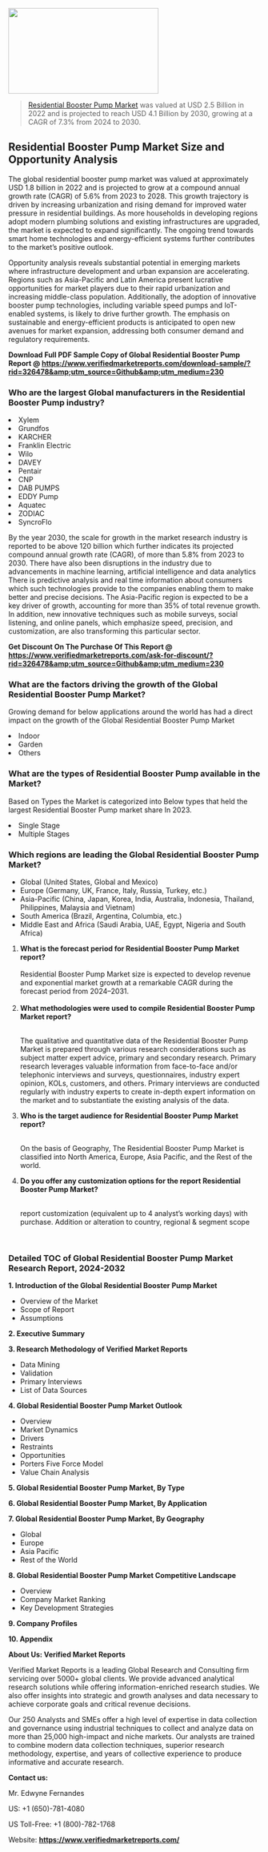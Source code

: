 <img src="https://ffe5etoiles.com/wp-content/uploads/2024/12/MST1-300x171.png" alt="" width="300" height="171" class="alignnone size-medium wp-image-20088" /><blockquote><p><p><a href="https://www.verifiedmarketreports.com/download-sample/?rid=326478&utm_source=Github&utm_medium=230" target="_blank">Residential Booster Pump Market</a> was valued at USD 2.5 Billion in 2022 and is projected to reach USD 4.1 Billion by 2030, growing at a CAGR of 7.3% from 2024 to 2030.</p></blockquote><p><h2>Residential Booster Pump Market Size and Opportunity Analysis</h2><p>The global residential booster pump market was valued at approximately USD 1.8 billion in 2022 and is projected to grow at a compound annual growth rate (CAGR) of 5.6% from 2023 to 2028. This growth trajectory is driven by increasing urbanization and rising demand for improved water pressure in residential buildings. As more households in developing regions adopt modern plumbing solutions and existing infrastructures are upgraded, the market is expected to expand significantly. The ongoing trend towards smart home technologies and energy-efficient systems further contributes to the market’s positive outlook.</p><p>Opportunity analysis reveals substantial potential in emerging markets where infrastructure development and urban expansion are accelerating. Regions such as Asia-Pacific and Latin America present lucrative opportunities for market players due to their rapid urbanization and increasing middle-class population. Additionally, the adoption of innovative booster pump technologies, including variable speed pumps and IoT-enabled systems, is likely to drive further growth. The emphasis on sustainable and energy-efficient products is anticipated to open new avenues for market expansion, addressing both consumer demand and regulatory requirements.</p></p><p class=""><strong>Download Full PDF Sample Copy of Global Residential Booster Pump Report @ <a href="https://www.verifiedmarketreports.com/download-sample/?rid=326478&amp;utm_source=Github&amp;utm_medium=230" target="_blank">https://www.verifiedmarketreports.com/download-sample/?rid=326478&amp;utm_source=Github&amp;utm_medium=230</a></strong></p><h3 id="" class="">Who are the largest Global manufacturers in the Residential Booster Pump industry?</h3><p><li>Xylem</li><li> Grundfos</li><li> KARCHER</li><li> Franklin Electric</li><li> Wilo</li><li> DAVEY</li><li> Pentair</li><li> CNP</li><li> DAB PUMPS</li><li> EDDY Pump</li><li> Aquatec</li><li> ZODIAC</li><li> SyncroFlo</li></p><div class=""><div class="" dir="" data-message-author-role="" data-message-id="" data-message-model-slug=""><div class=""><div class=""><div class=""><div class="" dir="" data-message-author-role="" data-message-id="" data-message-model-slug=""><div class=""><div class=""><p>By the year 2030, the scale for growth in the market research industry is reported to be above 120 billion which further indicates its projected compound annual growth rate (CAGR), of more than 5.8% from 2023 to 2030. There have also been disruptions in the industry due to advancements in machine learning, artificial intelligence and data analytics There is predictive analysis and real time information about consumers which such technologies provide to the companies enabling them to make better and precise decisions. The Asia-Pacific region is expected to be a key driver of growth, accounting for more than 35% of total revenue growth. In addition, new innovative techniques such as mobile surveys, social listening, and online panels, which emphasize speed, precision, and customization, are also transforming this particular sector.</p><p><strong>Get Discount On The Purchase Of This Report @&nbsp; <a href="https://www.verifiedmarketreports.com/ask-for-discount/?rid=326478&amp;utm_source=Github&amp;utm_medium=230" target="_blank">https://www.verifiedmarketreports.com/ask-for-discount/?rid=326478&amp;utm_source=Github&amp;utm_medium=230</a></strong></p></div></div></div></div></div></div></div></div><h3 id="" class="">What are the factors driving the growth of the Global Residential Booster Pump Market?</h3><p id="" class="">Growing demand for below applications around the world has had a direct impact on the growth of the Global Residential Booster Pump Market</p><p id="" class=""><li>Indoor</li><li> Garden</li><li> Others</li></p><h3 id="" class="">What are the types of Residential Booster Pump available in the Market?</h3><p id="" class="">Based on Types the Market is categorized into Below types that held the largest Residential Booster Pump market share In 2023.</p><p id="" class=""><li>Single Stage</li><li> Multiple Stages</li></p><h3 id="" class="">Which regions are leading the Global Residential Booster Pump Market?</h3><ul><li>Global (United States, Global and Mexico)</li><li>Europe (Germany, UK, France, Italy, Russia, Turkey, etc.)</li><li>Asia-Pacific (China, Japan, Korea, India, Australia, Indonesia, Thailand, Philippines, Malaysia and Vietnam)</li><li>South America (Brazil, Argentina, Columbia, etc.)</li><li>Middle East and Africa (Saudi Arabia, UAE, Egypt, Nigeria and South Africa)</li></ul><p><ol><li><strong>What is the forecast period for Residential Booster Pump Market report?<br /></strong><br /><span data-sheets-root="1" data-sheets-value="{&quot;1&quot;:2,&quot;2&quot;:&quot;XXXX size is expected to develop revenue and exponential market growth at a remarkable CAGR during the forecast period from 2024&ndash;2030.&quot;}" data-sheets-userformat="{&quot;2&quot;:12674,&quot;4&quot;:{&quot;1&quot;:2,&quot;2&quot;:16776960},&quot;10&quot;:2,&quot;11&quot;:0,&quot;15&quot;:&quot;Arial&quot;,&quot;16&quot;:12}">Residential Booster Pump Market size is expected to develop revenue and exponential market growth at a remarkable CAGR during the forecast period from 2024&ndash;2031.</span><br /><br /></li><li><strong>What methodologies were used to compile Residential Booster Pump Market report?<br /><br /></strong><p>The qualitative and quantitative data of the&nbsp;Residential Booster Pump Market is prepared through various research considerations such as subject matter expert advice, primary and secondary research. Primary research leverages valuable information from face-to-face and/or telephonic interviews and surveys, questionnaires, industry expert opinion, KOLs, customers, and others. Primary interviews are conducted regularly with industry experts to create in-depth expert information on the market and to substantiate the existing analysis of the data.&nbsp;</p></li><li><strong>Who is the target audience for Residential Booster Pump Market report?<br /><br /></strong><p>On the basis of Geography, The&nbsp;Residential Booster Pump Market is classified into North America, Europe, Asia Pacific, and the Rest of the world.</p></li><li><strong>Do you offer any customization options for the report Residential Booster Pump Market?<br /><br /></strong><p>report customization (equivalent up to 4 analyst&rsquo;s working days) with purchase. Addition or alteration to country, regional &amp; segment scope</p><p>&nbsp;</p></li></ol></p><h3 id="" class="">Detailed TOC of Global Residential Booster Pump Market Research Report, 2024-2032</h3><p id="" class=""><strong>1. Introduction of the Global Residential Booster Pump Market</strong></p><ul><li>Overview of the Market</li><li>Scope of Report</li><li>Assumptions</li></ul><p id="" class=""><strong>2. Executive Summary</strong></p><p id="" class=""><strong>3. Research Methodology of&nbsp;Verified Market Reports</strong></p><ul><li>Data Mining</li><li>Validation</li><li>Primary Interviews</li><li>List of Data Sources</li></ul><p id="" class=""><strong>4. Global Residential Booster Pump Market Outlook</strong></p><ul><li>Overview</li><li>Market Dynamics</li><li>Drivers</li><li>Restraints</li><li>Opportunities</li><li>Porters Five Force Model</li><li>Value Chain Analysis</li></ul><p id="" class=""><strong>5. Global Residential Booster Pump Market, By&nbsp;Type</strong></p><p id="" class=""><strong>6. Global Residential Booster Pump Market, By Application</strong></p><p id="" class=""><strong>7. Global Residential Booster Pump Market, By Geography</strong></p><ul><li>Global</li><li>Europe</li><li>Asia Pacific</li><li>Rest of the World</li></ul><p id="" class=""><strong>8. Global Residential Booster Pump Market Competitive Landscape</strong></p><ul><li>Overview</li><li>Company Market Ranking</li><li>Key Development Strategies</li></ul><p id="" class=""><strong>9. Company Profiles</strong></p><p id="" class=""><strong>10. Appendix</strong></p><p id="" class=""><strong>About Us: Verified Market Reports</strong></p><p id="" class="">Verified Market Reports is a leading Global Research and Consulting firm servicing over 5000+ global clients. We provide advanced analytical research solutions while offering information-enriched research studies. We also offer insights into strategic and growth analyses and data necessary to achieve corporate goals and critical revenue decisions.</p><p id="" class="">Our 250 Analysts and SMEs offer a high level of expertise in data collection and governance using industrial techniques to collect and analyze data on more than 25,000 high-impact and niche markets. Our analysts are trained to combine modern data collection techniques, superior research methodology, expertise, and years of collective experience to produce informative and accurate research.</p><p id="" class=""><strong>Contact us:</strong></p><p id="" class="">Mr. Edwyne Fernandes</p><p id="" class="">US: +1 (650)-781-4080</p><p id="" class="">US Toll-Free: +1 (800)-782-1768</p><p id="" class="">Website: <a target="" data-test-app-aware-link=""><strong>https://www.verifiedmarketreports.com/</strong></a></p>
